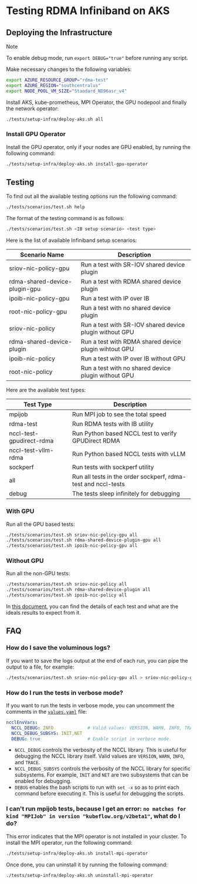 # Testing RDMA Infiniband on AKS

## Deploying the Infrastructure

> [!NOTE]
> To enable debug mode, run `export DEBUG="true"` before running any script.

Make necessary changes to the following variables:

```bash
export AZURE_RESOURCE_GROUP="rdma-test"
export AZURE_REGION="southcentralus"
export NODE_POOL_VM_SIZE="Standard_ND96asr_v4"
```

Install AKS, kube-prometheus, MPI Operator, the GPU nodepool and finally the network operator:

```bash
./tests/setup-infra/deploy-aks.sh all
```

### Install GPU Operator

Install the GPU operator, only if your nodes are GPU enabled, by running the following command:

```bash
./tests/setup-infra/deploy-aks.sh install-gpu-operator
```

## Testing

To find out all the available testing options run the following command:

```bash
./tests/scenarios/test.sh help
```

The format of the testing command is as follows:

```bash
./tests/scenarios/test.sh <IB setup scenario> <test type>
```

Here is the list of available Infiniband setup scenarios:

| Scenario Name                 | Description                                             |
|-------------------------------|---------------------------------------------------------|
| sriov-nic-policy-gpu          | Run a test with SR-IOV shared device plugin             |
| rdma-shared-device-plugin-gpu | Run a test with RDMA shared device plugin               |
| ipoib-nic-policy-gpu          | Run a test with IP over IB                              |
| root-nic-policy-gpu           | Run a test with no shared device plugin                 |
| sriov-nic-policy              | Run a test with SR-IOV shared device plugin without GPU |
| rdma-shared-device-plugin     | Run a test with RDMA shared device plugin wihtout GPU   |
| ipoib-nic-policy              | Run a test with IP over IB without GPU                  |
| root-nic-policy               | Run a test with no shared device plugin without GPU     |

Here are the available test types:

| Test Type                | Description                                                   |
|--------------------------|---------------------------------------------------------------|
| mpijob                   | Run MPI job to see the total speed                            |
| rdma-test                | Run RDMA tests with IB utility                                |
| nccl-test-gpudirect-rdma | Run Python based NCCL test to verify GPUDirect RDMA           |
| nccl-test-vllm-rdma      | Run Python based NCCL tests with vLLM                         |
| sockperf                 | Run tests with sockperf utility                               |
| all                      | Run all tests in the order sockperf, rdma-test and nccl-tests |
| debug                    | The tests sleep infinitely for debugging                      |

### With GPU

Run all the GPU based tests:

```bash
./tests/scenarios/test.sh sriov-nic-policy-gpu all
./tests/scenarios/test.sh rdma-shared-device-plugin-gpu all
./tests/scenarios/test.sh ipoib-nic-policy-gpu all
```

### Without GPU

Run all the non-GPU tests:

```bash
./tests/scenarios/test.sh sriov-nic-policy all
./tests/scenarios/test.sh rdma-shared-device-plugin all
./tests/scenarios/test.sh ipoib-nic-policy all
```

In [this document](expected-output.md), you can find the details of each test and what are the ideals results to expect from it.

## FAQ

### How do I save the voluminous logs?

If you want to save the logs output at the end of each run, you can pipe the output to a file, for example:

```bash
./tests/scenarios/test.sh sriov-nic-policy-gpu all > sriov-nic-policy-gpu-all.log 2>&1
```

### How do I run the tests in verbose mode?

If you want to run the tests in verbose mode, you can uncomment the comments in the [`values.yaml`](scenarios/k8s/values.yaml) file:

```yaml
ncclEnvVars:
  NCCL_DEBUG: INFO             # Valid values: VERSION, WARN, INFO, TRACE
  NCCL_DEBUG_SUBSYS: INIT,NET
  DEBUG: true                  # Enable script in verbose mode.

```

- `NCCL_DEBUG` controls the verbosity of the NCCL library. This is useful for debugging the NCCL library itself. Valid values are `VERSION`, `WARN`, `INFO`, and `TRACE`.
- `NCCL_DEBUG_SUBSYS` controls the verbosity of the NCCL library for specific subsystems. For example, `INIT` and `NET` are two subsystems that can be enabled for debugging.
- `DEBUG` enables the bash scripts to run with `set -x` so as to print each command before executing it. This is useful for debugging the scripts.

### I can't run mpijob tests, because I get an error: `no matches for kind "MPIJob" in version "kubeflow.org/v2beta1"`, what do I do?

This error indicates that the MPI operator is not installed in your cluster. To install the MPI operator, run the following command:

```bash
./tests/setup-infra/deploy-aks.sh install-mpi-operator
```

Once done, you can uninstall it by running the following command:

```bash
./tests/setup-infra/deploy-aks.sh uninstall-mpi-operator
```
